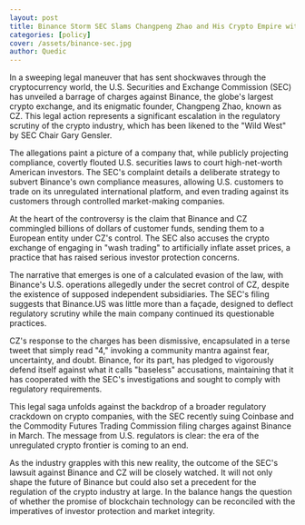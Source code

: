 ```yaml
---
layout: post
title: Binance Storm SEC Slams Changpeng Zhao and His Crypto Empire with 13 Major Charges
categories: [policy]
cover: /assets/binance-sec.jpg
author: Quedic
---
```


In a sweeping legal maneuver that has sent shockwaves through the cryptocurrency world, the U.S. Securities and Exchange Commission (SEC) has unveiled a barrage of charges against Binance, the globe's largest crypto exchange, and its enigmatic founder, Changpeng Zhao, known as CZ. This legal action represents a significant escalation in the regulatory scrutiny of the crypto industry, which has been likened to the "Wild West" by SEC Chair Gary Gensler.

The allegations paint a picture of a company that, while publicly projecting compliance, covertly flouted U.S. securities laws to court high-net-worth American investors. The SEC's complaint details a deliberate strategy to subvert Binance's own compliance measures, allowing U.S. customers to trade on its unregulated international platform, and even trading against its customers through controlled market-making companies.

At the heart of the controversy is the claim that Binance and CZ commingled billions of dollars of customer funds, sending them to a European entity under CZ's control. The SEC also accuses the crypto exchange of engaging in "wash trading" to artificially inflate asset prices, a practice that has raised serious investor protection concerns.

The narrative that emerges is one of a calculated evasion of the law, with Binance's U.S. operations allegedly under the secret control of CZ, despite the existence of supposed independent subsidiaries. The SEC's filing suggests that Binance.US was little more than a façade, designed to deflect regulatory scrutiny while the main company continued its questionable practices.

CZ's response to the charges has been dismissive, encapsulated in a terse tweet that simply read "4," invoking a community mantra against fear, uncertainty, and doubt. Binance, for its part, has pledged to vigorously defend itself against what it calls "baseless" accusations, maintaining that it has cooperated with the SEC's investigations and sought to comply with regulatory requirements.

This legal saga unfolds against the backdrop of a broader regulatory crackdown on crypto companies, with the SEC recently suing Coinbase and the Commodity Futures Trading Commission filing charges against Binance in March. The message from U.S. regulators is clear: the era of the unregulated crypto frontier is coming to an end.

As the industry grapples with this new reality, the outcome of the SEC's lawsuit against Binance and CZ will be closely watched. It will not only shape the future of Binance but could also set a precedent for the regulation of the crypto industry at large. In the balance hangs the question of whether the promise of blockchain technology can be reconciled with the imperatives of investor protection and market integrity.
